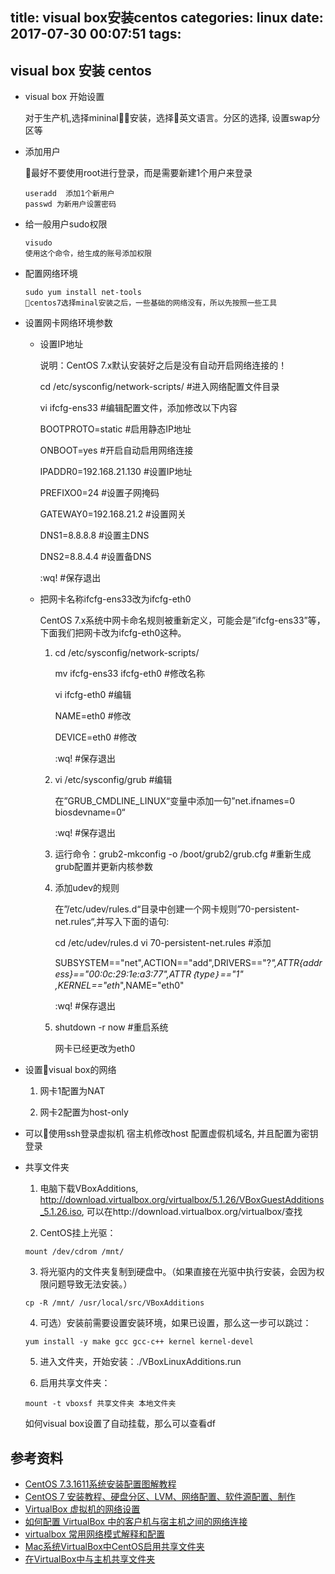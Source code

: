 title: visual box安装centos
categories: linux
date: 2017-07-30 00:07:51
tags:
---


## visual box 安装 centos
* visual box 开始设置

    对于生产机,选择mininal安装，选择英文语言。分区的选择,
    设置swap分区等
* 添加用户

    最好不要使用root进行登录，而是需要新建1个用户来登录
    ```
    useradd  添加1个新用户
    passwd 为新用户设置密码
    ```
* 给一般用户sudo权限

    ```
    visudo
    使用这个命令，给生成的账号添加权限
    ```
* 配置网络环境

    ```
    sudo yum install net-tools
    centos7选择minal安装之后，一些基础的网络没有，所以先按照一些工具
    ```

* 设置网卡网络环境参数
    * 设置IP地址

        说明：CentOS 7.x默认安装好之后是没有自动开启网络连接的！

        cd  /etc/sysconfig/network-scripts/  #进入网络配置文件目录

        vi  ifcfg-ens33  #编辑配置文件，添加修改以下内容

        BOOTPROTO=static  #启用静态IP地址

        ONBOOT=yes  #开启自动启用网络连接

        IPADDR0=192.168.21.130  #设置IP地址

        PREFIXO0=24  #设置子网掩码

        GATEWAY0=192.168.21.2  #设置网关

        DNS1=8.8.8.8  #设置主DNS

        DNS2=8.8.4.4  #设置备DNS

        :wq!  #保存退出

    * 把网卡名称ifcfg-ens33改为ifcfg-eth0

        CentOS 7.x系统中网卡命名规则被重新定义，可能会是”ifcfg-ens33”等，下面我们把网卡改为ifcfg-eth0这种。

        1. cd  /etc/sysconfig/network-scripts/

            mv  ifcfg-ens33  ifcfg-eth0  #修改名称

            vi  ifcfg-eth0  #编辑

            NAME=eth0   #修改

            DEVICE=eth0   #修改

            :wq! #保存退出

        2. vi /etc/sysconfig/grub  #编辑

            在”GRUB_CMDLINE_LINUX“变量中添加一句”net.ifnames=0 biosdevname=0“

            :wq! #保存退出

        3. 运行命令：grub2-mkconfig -o /boot/grub2/grub.cfg  #重新生成grub配置并更新内核参数

        4. 添加udev的规则

            在”/etc/udev/rules.d“目录中创建一个网卡规则”70-persistent-net.rules“,并写入下面的语句:

            cd  /etc/udev/rules.d
            vi  70-persistent-net.rules   #添加

            SUBSYSTEM=="net",ACTION=="add",DRIVERS=="?*",ATTR{address}=="00:0c:29:1e:a3:77",ATTR｛type｝=="1" ,KERNEL=="eth*",NAME="eth0"

            :wq! #保存退出

        5. shutdown -r now  #重启系统

            网卡已经更改为eth0

* 设置visual box的网络

    1. 网卡1配置为NAT

    2. 网卡2配置为host-only


* 可以使用ssh登录虚拟机
    宿主机修改host 配置虚假机域名, 并且配置为密钥登录

* 共享文件夹
    
    1. 电脑下载VBoxAdditions, http://download.virtualbox.org/virtualbox/5.1.26/VBoxGuestAdditions_5.1.26.iso, 可以在http://download.virtualbox.org/virtualbox/查找

    2.  CentOS挂上光驱：
    ```
    mount /dev/cdrom /mnt/
    ```

    3. 将光驱内的文件夹复制到硬盘中。（如果直接在光驱中执行安装，会因为权限问题导致无法安装。）
    ```
    cp -R /mnt/ /usr/local/src/VBoxAdditions

    ```

    4. 可选）安装前需要设置安装环境，如果已设置，那么这一步可以跳过：
    ```
    yum install -y make gcc gcc-c++ kernel kernel-devel
    ```

    5. 进入文件夹，开始安装：./VBoxLinuxAdditions.run

    6. 启用共享文件夹：
    ```
    mount -t vboxsf 共享文件夹 本地文件夹
    ```
    如何visual box设置了自动挂载，那么可以查看df

    

## 参考资料
* [CentOS 7.3.1611系统安装配置图解教程
](http://www.osyunwei.com/archives/10003.html)
* [CentOS 7 安装教程、硬盘分区、LVM、网络配置、软件源配置、制作
](http://www.chengxuyuans.com/Unix/83454.html)
* [VirtualBox 虚拟机的网络设置
](https://cnzhx.net/blog/virtualbox-vm-network-setting/)
* [如何配置 VirtualBox 中的客户机与宿主机之间的网络连接](https://linux.cn/article-8252-1.html)
* [virtualbox 常用网络模式解释和配置](http://cizixs.com/2017/03/09/virtualbox-network-mode-explained)
* [Mac系统VirtualBox中CentOS启用共享文件夹](http://blog.csdn.net/suma110/article/details/54343686)
* [在VirtualBox中与主机共享文件夹](http://www.linuxidc.com/Linux/2016-08/134292.htm)
